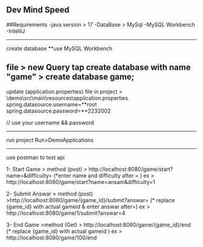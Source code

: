 Dev Mind Speed 
---
##Requirements
-java.version > 17 
-DataBase > MySql
-MySQL Workbench
-IntelliJ

---
create database 
**use MySQL Workbench

file > new Query tap 
create database with name "game" > create database game;
----------------------------------------------------------------------------------
update (application.properties) file in project > \demo\src\main\resources\application.properties
spring.datasource.username=**root
spring.datasource.password=**2232002

// use your username && password

-----------------------------------------------------------------------------------------------
run project 
Run>DemoApplications

-------------------------------------------------------------------------------------------------
use postman to test api 

1- Start Game > method (post) > http://localhost:8080/game/start?name=&difficulty=  (*enter name and difficulty after = )
ex > http://localhost:8080/game/start?name=ansam&difficulty=1

2- Submit Answar > method (post) >http://localhost:8080/game/{game_id}/submit?answar=   (* replace {game_id} with actual gameid & enter answar after=)
ex > http://localhost:8080/game/1/submit?answar=4

3- End Game >method (Get) > http://localhost:8080/game/{game_id}/end    (* replace {game_id} with actual gameid )
ex > http://localhost:8080/game/100/end







